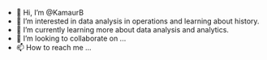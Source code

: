 - 👋 Hi, I’m @KamaurB
- 👀 I’m interested in data analysis in operations and learning about history.
- 🌱 I’m currently learning more about data analysis and analytics.
- 💞️ I’m looking to collaborate on ...
- 📫 How to reach me ...

<!---
KamaurB/KamaurB is a ✨ special ✨ repository because its `README.md` (this file) appears on your GitHub profile.
You can click the Preview link to take a look at your changes.
--->
